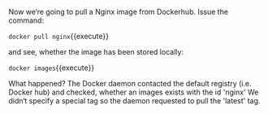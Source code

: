 Now we‘re going to pull a Nginx image from Dockerhub. Issue the command:

`docker pull nginx`{{execute}}

and see, whether the image has been stored locally:

`docker images`{{execute}}

What happened? The Docker daemon contacted the default registry (i.e. Docker hub) and checked, whether an images exists with the id 'nginx'
We didn‘t specify a special tag so the daemon requested to pull the 'latest' tag.